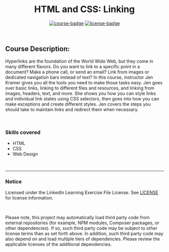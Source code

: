 <div align="center">

# HTML and CSS: Linking

[![course-badge]][course-link]
[![license-badge]][LICENSE]

</div>

<!-- badge info -->
[course-badge]:https://img.shields.io/badge/learning-HTML%20&%20CSS-white?logo=Linkedin&labelColor=blue&style=for-the-badge
[course-link]:https://www.linkedin.com/learning/html-and-css-linking "HTML and CSS: Linking"
[license-badge]:https://img.shields.io/badge/learning-license-success?logo=Linkedin&labelColor=black&style=for-the-badge

<br>

## Course Description:
 Hyperlinks are the foundation of the World Wide Web, but they come in many different flavors. Do you want to link to a specific point in a document? Make a phone call, or send an email? Link from images or dedicated navigation bars instead of text? In this course, instructor Jen Kramer gives you all the tools you need to make those tasks easy. Jen goes over basic links, linking to different files and resources, and linking from images, headers, text, and more. She shows you how you can style links and individual link states using CSS selectors, then goes into how you can make exceptions and create different styles. Jen covers the steps you should take to maintain links and redirect them when necessary. 

<br>

### Skills covered
- HTML
- CSS
- Web Design

<br>

---
### Notice
Licensed under the LinkedIn Learning Exercise File License. See [LICENSE] for license information.

<br>

Please note, this project may automatically load third party code from external repositories (for example, NPM modules, Composer packages, or other dependencies). If so, such third party code may be subject to other license terms than as set forth above. In addition, such third party code may also depend on and load multiple tiers of dependencies. Please review the applicable licenses of the additional dependencies.

[LICENSE]:../../LICENSE "LinkedIn Learning License"